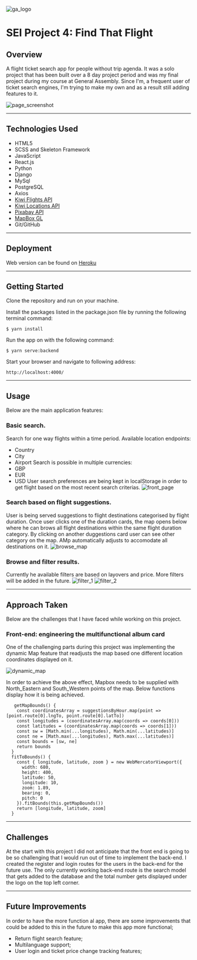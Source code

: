 ![ga_logo](https://user-images.githubusercontent.com/38439393/70393846-99b26800-19e6-11ea-82a0-35c1b5738321.png)
# SEI Project 4: Find That Flight

## Overview 

A flight ticket search app for people without trip agenda.
It was a solo project that has been built over a 8 day project period and was my final project during my course at General Assembly. Since I'm, a frequent user of ticket search engines, I'm trying to make my own and as a result still adding features to it.

![page_screenshot](frontend/src/assets/readme-screenshots/scr_0.png)

---
## Technologies Used

* HTML5
* SCSS and Skeleton Framework
* JavaScript
* React.js
* Python
* Django
* MySql
* PostgreSQL
* Axios
* [Kiwi Flights API](https://docs.kiwi.com/)
* [Kiwi Locations API](https://docs.kiwi.com/locations/)
* [Pixabay API](https://pixabay.com/api/docs/)
* [MapBox GL](https://docs.mapbox.com/mapbox-gl-js/api/)
* Git/GitHub

---
## Deployment

Web version can be found on [Heroku](https://findtahtflight.herokuapp.com/)

---
## Getting Started

Clone the repository and run on your machine. 

Install the packages listed in the package.json file by running the following terminal command:
```
$ yarn install
```
Run the app on with the following command:
```
$ yarn serve:backend
```
Start your browser and navigate to following address:
```
http://localhost:4000/
```
---
## Usage

Below are the main application features:
 ### Basic search.
 Search for one way flights within a time period. Available location endpoints: 
 * Country
 * City
 * Airport
Search is possible in multiple currencies:
 * GBP
 * EUR
 * USD
User search preferences are being kept in localStorage in order to get flight based on the most recent search criterias.
![front_page](frontend/src/assets/readme-screenshots/scr_1.png)
 ### Search based on flight suggestions.
 User is being served suggestions to flight destinations categorised by flight duration. Once user clicks one of the duration cards, the map opens below where he can brows all flight destinations within the same flight duration category. By clicking on another duggestions card user can see other category on the map. AMp automatically adjusts to accomodate all destinations on it.
![browse_map](frontend/src/assets/readme-screenshots/scr_2.png)
### Browse and filter results.
Currently he available filters are based on layovers and price. More filters will be added in the future.
![filter_1](frontend/src/assets/readme-screenshots/scr_3.png)
![filter_2](frontend/src/assets/readme-screenshots/scr_4.png)


---
## Approach Taken

Below are the challenges that I have faced while working on this project.

### Front-end: engineering the multifunctional album card

One of the challenging parts during this project was implementing the dynamic Map feature that readjusts the map based one different location coordinates displayed on it. 

![dynamic_map](frontend/src/assets/readme-screenshots/scr_map.gif)

In order to achieve the above effect, Mapbox needs to be supplied with North_Eastern and South_Western points of the map. Below functions display how it is being achieved. 

```
   getMapBounds() {
    const coordinatesArray = suggestionsByHour.map(point => [point.route[0].lngTo, point.route[0].latTo])
    const longitudes = (coordinatesArray.map(coords => coords[0]))
    const latitudes = (coordinatesArray.map(coords => coords[1]))
    const sw = [Math.min(...longitudes), Math.min(...latitudes)]
    const ne = [Math.max(...longitudes), Math.max(...latitudes)]
    const bounds = [sw, ne]
    return bounds
  }
  fitToBounds() {
    const { longitude, latitude, zoom } = new WebMercatorViewport({ 
      width: 680,
      height: 400,
      latitude: 50,
      longitude: 10,
      zoom: 1.89,
      bearing: 0,
      pitch: 0
    }).fitBounds(this.getMapBounds())
    return [longitude, latitude, zoom]
  }
  ```
---
## Challenges

At the start with this project I did not anticipate that the front end is going to be so challenging that I would run out of time to implement the back-end. I created the register and login routes for the users in the back-end for the future use. The only currently working back-end route is the search model that gets added to the database and the total number gets displayed under the logo on the top left corner.

---
## Future Improvements

In order to have the more function al app, there are some improvements that could be added to this in the future to make this app more functional;

* Return flight search feature;
* Multilanguage support;
* User login and ticket price change tracking features;

